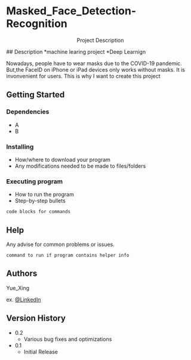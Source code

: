# Masked_Face_Detection-Recognition

<p align="center">Project Description</p>
## Description
*machine learing project 
*Deep Learnign

Nowadays, people have to wear masks due to the COVID-19 pandemic. 
But,the FaceID on iPhone or iPad devices only works without masks. It is invonvenient for users. This is why I want to create this project 

## Getting Started

### Dependencies

* A
* B

### Installing

* How/where to download your program
* Any modifications needed to be made to files/folders

### Executing program

* How to run the program
* Step-by-step bullets
```
code blocks for commands
```

## Help

Any advise for common problems or issues.
```
command to run if program contains helper info
```

## Authors

Yue_Xing

ex. [@LinkedIn](www.linkedin.com/in/yue-xing-123a781a9)

## Version History

* 0.2
    * Various bug fixes and optimizations
* 0.1
    * Initial Release
